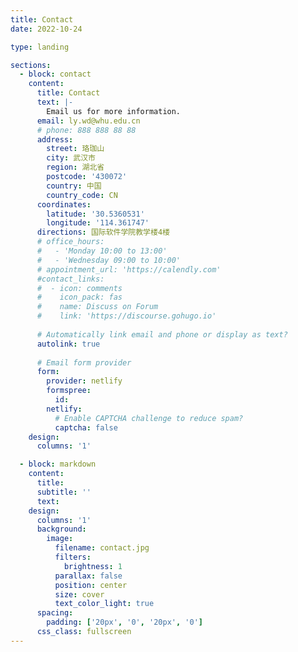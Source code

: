 ```yaml
---
title: Contact
date: 2022-10-24

type: landing

sections:
  - block: contact
    content:
      title: Contact
      text: |-
        Email us for more information.
      email: ly.wd@whu.edu.cn
      # phone: 888 888 88 88
      address:
        street: 珞珈山
        city: 武汉市
        region: 湖北省
        postcode: '430072'
        country: 中国
        country_code: CN
      coordinates:
        latitude: '30.5360531'
        longitude: '114.361747'
      directions: 国际软件学院教学楼4楼
      # office_hours:
      #   - 'Monday 10:00 to 13:00'
      #   - 'Wednesday 09:00 to 10:00'
      # appointment_url: 'https://calendly.com'
      #contact_links:
      #  - icon: comments
      #    icon_pack: fas
      #    name: Discuss on Forum
      #    link: 'https://discourse.gohugo.io'
    
      # Automatically link email and phone or display as text?
      autolink: true
    
      # Email form provider
      form:
        provider: netlify
        formspree:
          id:
        netlify:
          # Enable CAPTCHA challenge to reduce spam?
          captcha: false
    design:
      columns: '1'

  - block: markdown
    content:
      title:
      subtitle: ''
      text:
    design:
      columns: '1'
      background:
        image: 
          filename: contact.jpg
          filters:
            brightness: 1
          parallax: false
          position: center
          size: cover
          text_color_light: true
      spacing:
        padding: ['20px', '0', '20px', '0']
      css_class: fullscreen
---
```

